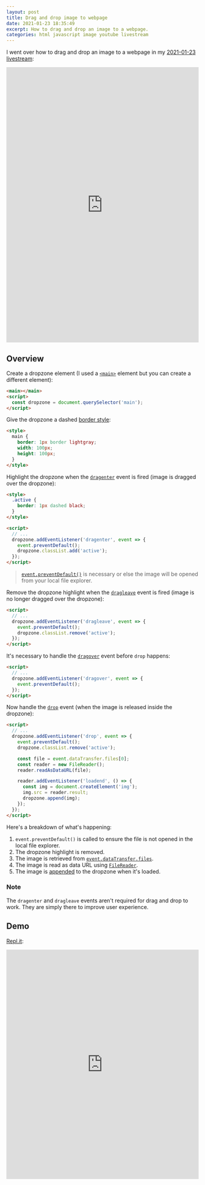 ```yaml
---
layout: post
title: Drag and drop image to webpage
date: 2021-01-23 18:35:49
excerpt: How to drag and drop an image to a webpage.
categories: html javascript image youtube livestream
---
```


I went over how to drag and drop an image to a webpage in my [2021-01-23 livestream](https://youtu.be/UsaXP2f0zYQ?list=PLVgOtoUBG2mdLpj6qT5DXfg5_pGPTDrJZ):

<iframe width="100%" height="720" src="https://www.youtube.com/embed/UsaXP2f0zYQ" frameborder="0" allow="accelerometer; autoplay; clipboard-write; encrypted-media; gyroscope; picture-in-picture" allowfullscreen></iframe>

## Overview

Create a dropzone element (I used a [`<main>`](https://developer.mozilla.org/docs/Web/HTML/Element/main) element but you can create a different element):

```html
<main></main>
<script>
  const dropzone = document.querySelector('main');
</script>
```

Give the dropzone a dashed [border style](https://developer.mozilla.org/docs/Web/CSS/border):

```html
<style>
  main {
    border: 1px border lightgray;
    width: 100px;
    height: 100px;
  }
</style>
```

Highlight the dropzone when the [`dragenter`](https://developer.mozilla.org/docs/Web/API/Document/dragenter_event) event is fired (image is dragged over the dropzone):

```html
<style>
  .active {
    border: 1px dashed black;
  }
</style>

<script>
  // ...
  dropzone.addEventListener('dragenter', event => {
    event.preventDefault();
    dropzone.classList.add('active');
  });
</script>
```

> [`event.preventDefault()`](https://developer.mozilla.org/docs/Web/API/Event/preventDefault) is necessary or else the image will be opened from your local file explorer.

Remove the dropzone highlight when the [`dragleave`](https://developer.mozilla.org/docs/Web/API/Document/dragleave_event) event is fired (image is no longer dragged over the dropzone):

```html
<script>
  // ...
  dropzone.addEventListener('dragleave', event => {
    event.preventDefault();
    dropzone.classList.remove('active');
  });
</script>
```

It's necessary to handle the [`dragover`](https://developer.mozilla.org/docs/Web/API/Document/dragover_event) event before `drop` happens:

```html
<script>
  // ...
  dropzone.addEventListener('dragover', event => {
    event.preventDefault();
  });
</script>
```

Now handle the [`drop`](https://developer.mozilla.org/docs/Web/API/Document/drop_event) event (when the image is released inside the dropzone):

```html
<script>
  // ...
  dropzone.addEventListener('drop', event => {
    event.preventDefault();
    dropzone.classList.remove('active');

    const file = event.dataTransfer.files[0];
    const reader = new FileReader();
    reader.readAsDataURL(file);

    reader.addEventListener('loadend', () => {
      const img = document.createElement('img');
      img.src = reader.result;
      dropzone.append(img);
    });
  });
</script>
```

Here's a breakdown of what's happening:

1. `event.preventDefault()` is called to ensure the file is not opened in the local file explorer.
2. The dropzone highlight is removed.
3. The image is retrieved from [`event.dataTransfer.files`](https://developer.mozilla.org/docs/Web/API/DataTransfer/files).
4. The image is read as data URL using [`FileReader`](https://developer.mozilla.org/docs/Web/API/FileReader).
5. The image is [appended](https://developer.mozilla.org/docs/Web/API/ParentNode/append) to the dropzone when it's loaded.

### Note

The `dragenter` and `dragleave` events aren't required for drag and drop to work. They are simply there to improve user experience.

## Demo

[Repl.it](https://repl.it/@remarkablemark/HTML-drag-and-drop-image):

<iframe height="600px" width="100%" src="https://repl.it/@remarkablemark/HTML-drag-and-drop-image?lite=true" scrolling="no" frameborder="no" allowtransparency="true" allowfullscreen="true" sandbox="allow-forms allow-pointer-lock allow-popups allow-same-origin allow-scripts allow-modals"></iframe>
